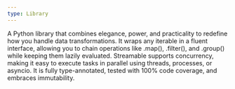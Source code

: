 ```yaml
---
type: Library
---
```


A Python library that combines elegance, power, and practicality to redefine how you handle data transformations. It wraps any iterable in a fluent interface, allowing you to chain operations like .map(), .filter(), and .group() while keeping them lazily evaluated. Streamable supports concurrency, making it easy to execute tasks in parallel using threads, processes, or asyncio. It is fully type-annotated, tested with 100% code coverage, and embraces immutability.